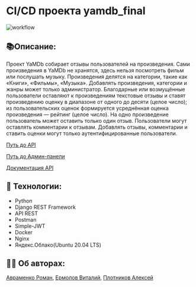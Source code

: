 # CI/CD проекта yamdb_final
![workflow](https://github.com/pa1nf0rce/yamdb_final/actions/workflows/yamdb_workflow.yml/badge.svg)

## :books:Описание:
  Проект YaMDb собирает отзывы пользователей на произведения. Сами произведения в YaMDb не хранятся, здесь нельзя посмотреть фильм или послушать музыку. Произведения делятся на категории, такие как «Книги», «Фильмы», «Музыка».  Добавлять произведения, категории и жанры может только администратор. Благодарные или возмущённые пользователи оставляют к произведениям текстовые отзывы и ставят произведению оценку в диапазоне от одного до десяти (целое число); из пользовательских оценок формируется усреднённая оценка произведения — рейтинг (целое число). На одно произведение пользователь может оставить только один отзыв. Пользователи могут оставлять комментарии к отзывам. Добавлять отзывы, комментарии и ставить оценки могут только аутентифицированные пользователи.

[Путь до API](http://51.250.107.128/api/v1/)

[Путь до Админ-панели](http://51.250.107.128/admin)

[Документация API](http://51.250.107.128/redoc/)

## :satellite: Технологии: 
  - Python
  - Django REST Framework
  - API REST
  - Postman
  - Simple-JWT
  - Docker
  - Nginx
  - Яндекс.Облако(Ubuntu 20.04 LTS)

## :office_worker: Об авторах: 
[Авраменко Роман](https://github.com/pa1nf0rce),
[Ермолов Виталий](https://github.com/Flomixon),
[Плотников Алексей](https://github.com/Aleksei93)
